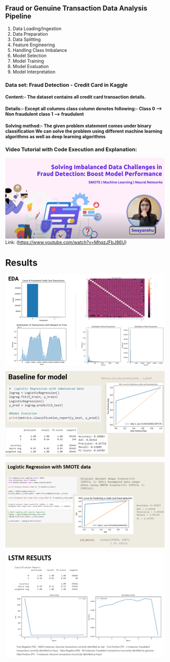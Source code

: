 ## Fraud or Genuine Transaction Data Analysis Pipeline

1. Data Loading/Ingestion
2. Data Preparation
3. Data Splitting
4. Feature Engineering
5. Handling Class Imbalance
6. Model Selection
7. Model Training
8. Model Evaluation
9. Model Interpretation

### Data set: Fraud Detection - Credit Card in Kaggle
#### Content:- The dataset contains all credit card transaction details.
#### Details:- Except all columns class column denotes following:- Class 0 --> Non fraudulent class 1 --> fraudulent
#### Solving method:- The given problem statement comes under binary classification We can solve the problem using different machine learning algorithms as well as deep learning algorithms

### Video Tutorial with Code Execution and Explanation:
 ![](/Images/video1.png) Link: (https://www.youtube.com/watch?v=MhqzJFbJ86U)

# Results
![](/Images/eda.png)

![](/Images/baseline.png)

![](/Images/smote.png)

![](/Images/lstm.png)
